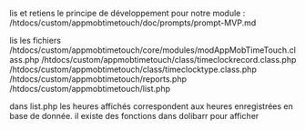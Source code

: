 
lis et retiens le principe de développement pour notre module : /htdocs/custom/appmobtimetouch/doc/prompts/prompt-MVP.md

lis les fichiers 
/htdocs/custom/appmobtimetouch/core/modules/modAppMobTimeTouch.class.php
/htdocs/custom/appmobtimetouch/class/timeclockrecord.class.php
/htdocs/custom/appmobtimetouch/class/timeclocktype.class.php
/htdocs/custom/appmobtimetouch/reports.php
/htdocs/custom/appmobtimetouch/list.php

dans list.php les heures affichés correspondent aux heures enregistrées en base de donnée.
il existe des fonctions dans dolibarr pour afficher 